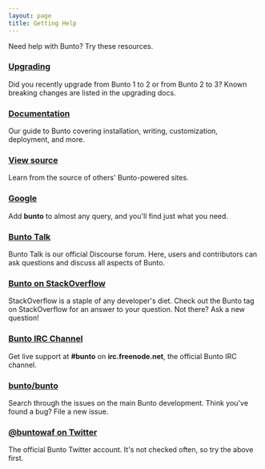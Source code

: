 ```yaml
---
layout: page
title: Getting Help
---
```


Need help with Bunto? Try these resources.

### [Upgrading](/docs/upgrading/)

Did you recently upgrade from Bunto 1 to 2 or from Bunto 2 to 3?
Known breaking changes are listed in the upgrading docs.

### [Documentation](/docs/home/)

Our guide to Bunto covering installation, writing, customization, deployment, and more.

### [View source](https://github.com/bunto/bunto/wiki/Sites)

Learn from the source of others' Bunto-powered sites.

### [Google](https://www.google.com/?q=bunto)

Add **bunto** to almost any query, and you'll find just what you need.

### [Bunto Talk](https://talk.buntowaf.tk/)

Bunto Talk is our official Discourse forum. Here, users and contributors
can ask questions and discuss all aspects of Bunto.

### [Bunto on StackOverflow](https://stackoverflow.com/questions/tagged/bunto)

StackOverflow is a staple of any developer's diet. Check out the Bunto tag
on StackOverflow for an answer to your question. Not there? Ask a new
question!

### [Bunto IRC Channel](irc:irc.freenode.net/bunto)

Get live support at **#bunto** on **irc.freenode.net**, the official
Bunto IRC channel.

### [bunto/bunto](https://github.com/bunto/bunto/issues)

Search through the issues on the main Bunto development. Think you've
found a bug? File a new issue.

### [@buntowaf on Twitter](https://twitter.com/buntowaf)

The official Bunto Twitter account. It's not checked often, so try the
above first.
